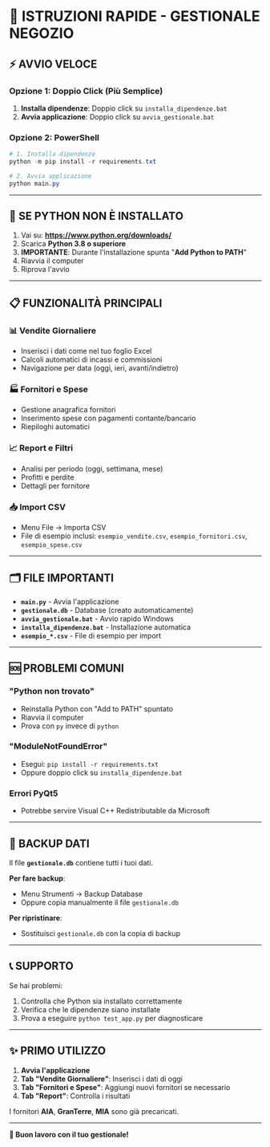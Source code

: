 # 🚀 ISTRUZIONI RAPIDE - GESTIONALE NEGOZIO

## ⚡ AVVIO VELOCE

### Opzione 1: Doppio Click (Più Semplice)
1. **Installa dipendenze**: Doppio click su `installa_dipendenze.bat`
2. **Avvia applicazione**: Doppio click su `avvia_gestionale.bat`

### Opzione 2: PowerShell
```powershell
# 1. Installa dipendenze
python -m pip install -r requirements.txt

# 2. Avvia applicazione
python main.py
```

---

## 🔧 SE PYTHON NON È INSTALLATO

1. Vai su: **https://www.python.org/downloads/**
2. Scarica **Python 3.8 o superiore**
3. **IMPORTANTE**: Durante l'installazione spunta "**Add Python to PATH**"
4. Riavvia il computer
5. Riprova l'avvio

---

## 📋 FUNZIONALITÀ PRINCIPALI

### 📊 Vendite Giornaliere
- Inserisci i dati come nel tuo foglio Excel
- Calcoli automatici di incassi e commissioni
- Navigazione per data (oggi, ieri, avanti/indietro)

### 🏭 Fornitori e Spese
- Gestione anagrafica fornitori
- Inserimento spese con pagamenti contante/bancario
- Riepiloghi automatici

### 📈 Report e Filtri
- Analisi per periodo (oggi, settimana, mese)
- Profitti e perdite
- Dettagli per fornitore

### 📥 Import CSV
- Menu File → Importa CSV
- File di esempio inclusi: `esempio_vendite.csv`, `esempio_fornitori.csv`, `esempio_spese.csv`

---

## 🗂️ FILE IMPORTANTI

- **`main.py`** - Avvia l'applicazione
- **`gestionale.db`** - Database (creato automaticamente)
- **`avvia_gestionale.bat`** - Avvio rapido Windows
- **`installa_dipendenze.bat`** - Installazione automatica
- **`esempio_*.csv`** - File di esempio per import

---

## 🆘 PROBLEMI COMUNI

### "Python non trovato"
- Reinstalla Python con "Add to PATH" spuntato
- Riavvia il computer
- Prova con `py` invece di `python`

### "ModuleNotFoundError"
- Esegui: `pip install -r requirements.txt`
- Oppure doppio click su `installa_dipendenze.bat`

### Errori PyQt5
- Potrebbe servire Visual C++ Redistributable da Microsoft

---

## 💾 BACKUP DATI

Il file **`gestionale.db`** contiene tutti i tuoi dati.

**Per fare backup**:
- Menu Strumenti → Backup Database
- Oppure copia manualmente il file `gestionale.db`

**Per ripristinare**:
- Sostituisci `gestionale.db` con la copia di backup

---

## 📞 SUPPORTO

Se hai problemi:
1. Controlla che Python sia installato correttamente
2. Verifica che le dipendenze siano installate
3. Prova a eseguire `python test_app.py` per diagnosticare

---

## ✨ PRIMO UTILIZZO

1. **Avvia l'applicazione**
2. **Tab "Vendite Giornaliere"**: Inserisci i dati di oggi
3. **Tab "Fornitori e Spese"**: Aggiungi nuovi fornitori se necessario
4. **Tab "Report"**: Controlla i risultati

I fornitori **AIA**, **GranTerre**, **MIA** sono già precaricati.

---

**🎉 Buon lavoro con il tuo gestionale!**
